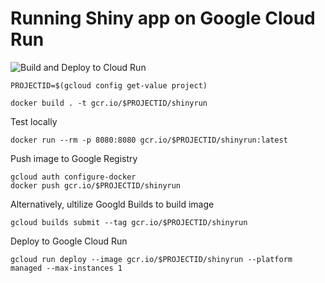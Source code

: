 # Running Shiny app on Google Cloud Run

![Build and Deploy to Cloud Run](https://github.com/jimbrig/shiny-cloudrun-demo/workflows/Build%20and%20Deploy%20to%20Cloud%20Run/badge.svg)

```
PROJECTID=$(gcloud config get-value project)
```

```
docker build . -t gcr.io/$PROJECTID/shinyrun
```

Test locally
```
docker run --rm -p 8080:8080 gcr.io/$PROJECTID/shinyrun:latest
```

Push image to Google Registry
```
gcloud auth configure-docker
docker push gcr.io/$PROJECTID/shinyrun
```

Alternatively, ultilize Googld Builds to build image
```
gcloud builds submit --tag gcr.io/$PROJECTID/shinyrun
```

Deploy to Google Cloud Run
```
gcloud run deploy --image gcr.io/$PROJECTID/shinyrun --platform managed --max-instances 1
```
